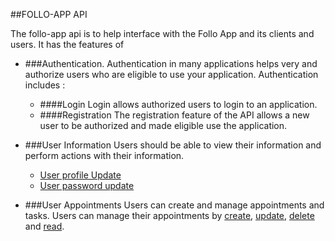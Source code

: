##FOLLO-APP API

The follo-app api is to help interface with the Follo App and its clients and users.
It has the features of 

- ###Authentication.
    Authentication in many applications helps very and authorize users who are eligible to use your application.
    Authentication includes :
    - ####Login
    Login allows authorized users to login to an application.
    - ####Registration
    The registration feature of the API allows a new user to be authorized and made eligible use the application.
- ###User Information 
    Users should be able to view their information and perform actions with their information.
    - [User profile Update](#UserprofileUpdate)
    - [User password update](#passwordupdate)
    
- ###User Appointments
    Users can create and manage appointments and tasks. Users can manage their appointments by [create](#create), [update](#update), [delete](#delete) and [read](#read).

